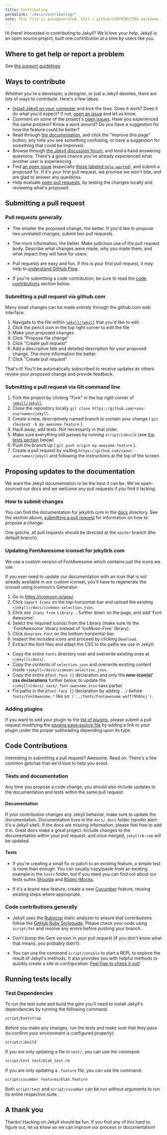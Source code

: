 ```yaml
---
title: Contributing
permalink: "/docs/contributing/"
note: This file is autogenerated. Edit /.github/CONTRIBUTING.markdown instead.
---
```


Hi there! Interested in contributing to Jekyll? We'd love your help. Jekyll is an open source project, built one contribution at a time by users like you.

## Where to get help or report a problem

See [the support guidelines](.github/SUPPORT.md)

## Ways to contribute

Whether you're a developer, a designer, or just a Jekyll devotee, there are lots of ways to contribute. Here's a few ideas:

* [Install Jekyll on your computer](https://jekyllrb.com/docs/installation/) and kick the tires. Does it work? Does it do what you'd expect? If not, [open an issue](https://github.com/jekyll/jekyll/issues/new) and let us know.
* Comment on some of the project's [open issues](https://github.com/jekyll/jekyll/issues). Have you experienced the same problem? Know a work around? Do you have a suggestion for how the feature could be better?
* Read through [the documentation](https://jekyllrb.com/docs/home/), and click the "improve this page" button, any time you see something confusing, or have a suggestion for something that could be improved.
* Browse through [the Jekyll discussion forum](https://talk.jekyllrb.com/), and lend a hand answering questions. There's a good chance you've already experienced what another user is experiencing.
* Find [an open issue](https://github.com/jekyll/jekyll/issues) (especially [those labeled `help-wanted`](https://github.com/jekyll/jekyll/issues?q=is%3Aopen+is%3Aissue+label%3Ahelp-wanted)), and submit a proposed fix. If it's your first pull request, we promise we won't bite, and are glad to answer any questions.
* Help evaluate [open pull requests](https://github.com/jekyll/jekyll/pulls), by testing the changes locally and reviewing what's proposed.

## Submitting a pull request

### Pull requests generally

* The smaller the proposed change, the better. If you'd like to propose two unrelated changes, submit two pull requests.

* The more information, the better. Make judicious use of the pull request body. Describe what changes were made, why you made them, and what impact they will have for users.

* Pull requests are easy and fun. If this is your first pull request, it may help to [understand GitHub Flow](https://guides.github.com/introduction/flow/).

* If you're submitting a code contribution, be sure to read the [code contributions](#code-contributions) section below.

### Submitting a pull request via github.com

Many small changes can be made entirely through the github.com web interface.

1. Navigate to the file within [`jekyll/jekyll`](https://github.com/jekyll/jekyll) that you'd like to edit.
2. Click the pencil icon in the top right corner to edit the file
3. Make your proposed changes
4. Click "Propose file change"
5. Click "Create pull request"
6. Add a descriptive title and detailed description for your proposed change. The more information the better.
7. Click "Create pull request"

That's it! You'll be automatically subscribed to receive updates as others review your proposed change and provide feedback.

### Submitting a pull request via Git command line

1. Fork the project by clicking "Fork" in the top right corner of [`jekyll/jekyll`](https://github.com/jekyll/jekyll).
2. Clone the repository locally `git clone https://github.com/<you-username>/jekyll`.
3. Create a new, descriptively named branch to contain your change ( `git checkout -b my-awesome-feature` ).
4. Hack away, add tests. Not necessarily in that order.
5. Make sure everything still passes by running `script/cibuild` (see [the tests section](#running-tests-locally) below)
6. Push the branch up ( `git push origin my-awesome-feature` ).
7. Create a pull request by visiting `https://github.com/<your-username>/jekyll` and following the instructions at the top of the screen.

## Proposing updates to the documentation

We want the Jekyll documentation to be the best it can be. We've open-sourced our docs and we welcome any pull requests if you find it lacking.

### How to submit changes

You can find the documentation for jekyllrb.com in the [docs](https://github.com/jekyll/jekyll/tree/master/docs) directory. See the section above, [submitting a pull request](#submitting-a-pull-request) for information on how to propose a change.

One gotcha, all pull requests should be directed at the `master` branch (the default branch).

### Updating FontAwesome iconset for jekyllrb.com

We use a custom version of FontAwesome which contains just the icons we use.

If you ever need to update our documentation with an icon that is not already available in our custom iconset, you'll have to regenerate the iconset using Icomoon's Generator:

1. Go to <https://icomoon.io/app/>.
2. Click `Import Icons` on the top-horizontal-bar and upload the existing `<jekyll>/docs/icomoon-selection.json`.
3. Click `Add Icons from Library..` further down on the page, and add 'Font Awesome'.
4. Select the required icon(s) from the Library (make sure its the 'FontAwesome' library instead of 'IcoMoon-Free' library).
5. Click `Generate Font` on the bottom-horizontal-bar.
6. Inspect the included icons and proceed by clicking `Download`.
7. Extract the font files and adapt the CSS to the paths we use in Jekyll:
  - Copy the entire `fonts` directory over and overwrite existing ones at `<jekyll>/docs/`.
  - Copy the contents of `selection.json` and overwrite existing content inside `<jekyll>/docs/icomoon-selection.json`.
  - Copy the entire `@font-face {}` declaration and only the **new-icon(s)' css declarations** further below, to update the
  `<jekyll>/docs/_sass/_font-awesome.scss` sass partial.
  - Fix paths in the `@font-face {}` declaration by adding `../` before `fonts/FontAwesome.*` like so:
  `('../fonts/Fontawesome.woff?9h6hxj')`.

### Adding plugins

If you want to add your plugin to the [list of plugins](https://jekyllrb.com/docs/plugins/#available-plugins), please submit a pull request modifying the [plugins page source file](https://github.com/jekyll/jekyll/blob/master/docs/_docs/plugins.md) by adding a link to your plugin under the proper subheading depending upon its type.

## Code Contributions

Interesting in submitting a pull request? Awesome. Read on. There's a few common gotchas that we'd love to help you avoid.

### Tests and documentation

Any time you propose a code change, you should also include updates to the documentation and tests within the same pull request.

#### Documentation

If your contribution changes any Jekyll behavior, make sure to update the documentation. Documentation lives in the `docs/_docs` folder (spoiler alert: it's a Jekyll site!). If the docs are missing information, please feel free to add it in. Great docs make a great project. Include changes to the documentation within your pull request, and once merged, `jekyllrb.com` will be updated.

#### Tests

* If you're creating a small fix or patch to an existing feature, a simple test is more than enough. You can usually copy/paste from an existing example in the `tests` folder, but if you need you can find out about our tests suites [Shoulda](https://github.com/thoughtbot/shoulda/tree/master) and [RSpec-Mocks](https://github.com/rspec/rspec-mocks).

* If it's a brand new feature, create a new [Cucumber](https://github.com/cucumber/cucumber/) feature, reusing existing steps where appropriate.

### Code contributions generally

* Jekyll uses the [Rubocop](https://github.com/bbatsov/rubocop) static analyzer to ensure that contributions follow the [GitHub Ruby Styleguide](https://github.com/styleguide/ruby). Please check your code using `script/fmt` and resolve any errors before pushing your branch.

* Don't bump the Gem version in your pull request (if you don't know what that means, you probably didn't).

* You can use the command `script/console` to start a REPL to explore the result of
Jekyll's methods. It also provides you with helpful methods to quickly create a
site or configuration. [Feel free to check it out!](https://github.com/jekyll/jekyll/blob/master/script/console)

## Running tests locally

### Test Dependencies

To run the test suite and build the gem you'll need to install Jekyll's dependencies by running the following command:

```sh
script/bootstrap
```

Before you make any changes, run the tests and make sure that they pass (to confirm your environment is configured properly):

```sh
script/cibuild
```

If you are only updating a file in `test/`, you can use the command:

```sh
script/test test/blah_test.rb
```

If you are only updating a `.feature` file, you can use the command:

```sh
script/cucumber features/blah.feature
```

Both `script/test` and `script/cucumber` can be run without arguments to
run its entire respective suite.

## A thank you

Thanks! Hacking on Jekyll should be fun. If you find any of this hard to figure out, let us know so we can improve our process or documentation!
